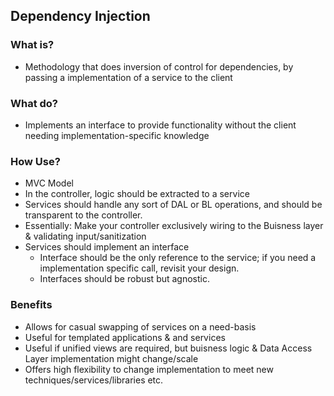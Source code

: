 ## Dependency Injection

### What is?
  - Methodology that does inversion of control for dependencies, by passing a implementation of a service to the client

### What do?
  - Implements an interface to provide functionality without the client needing implementation-specific knowledge

### How Use?
  - MVC Model
  - In the controller, logic should be extracted to a service
  - Services should handle any sort of DAL or BL operations, and should be transparent to the controller.
  - Essentially: Make your controller exclusively wiring to the Buisness layer &amp; validating input/sanitization
  - Services should implement an interface
    - Interface should be the only reference to the service; if you need a implementation specific call, revisit your design.
    - Interfaces should be robust but agnostic.

### Benefits
  - Allows for casual swapping of services on a need-basis
  - Useful for templated applications &amp; and services
  - Useful if unified views are required, but buisness logic &amp; Data Access Layer implementation might change/scale
  - Offers high flexibility to change implementation to meet new techniques/services/libraries etc.
